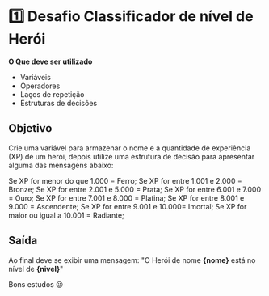 # 1️⃣ Desafio Classificador de nível de Herói

**O Que deve ser utilizado**

- Variáveis
- Operadores
- Laços de repetição
- Estruturas de decisões

## Objetivo

Crie uma variável para armazenar o nome e a quantidade de experiência (XP) de um herói, depois utilize uma estrutura de decisão para apresentar alguma das mensagens abaixo:

Se XP for menor do que 1.000 = Ferro;
Se XP for entre 1.001 e 2.000 = Bronze;
Se XP for entre 2.001 e 5.000 = Prata;
Se XP for entre 6.001 e 7.000 = Ouro;
Se XP for entre 7.001 e 8.000 = Platina;
Se XP for entre 8.001 e 9.000 = Ascendente;
Se XP for entre 9.001 e 10.000= Imortal;
Se XP for maior ou igual a 10.001 = Radiante;

## Saída

Ao final deve se exibir uma mensagem:
"O Herói de nome **{nome}** está no nível de **{nivel}**"

 
 
 
 
Bons estudos 😉